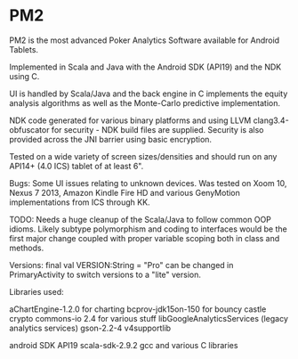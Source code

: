 # PM2

PM2 is the most advanced Poker Analytics Software available for Android Tablets.

Implemented in Scala and Java with the Android SDK (API19) and the NDK using C.

UI is handled by Scala/Java and the back engine in C implements the equity analysis algorithms as well as the Monte-Carlo
predictive implementation.

NDK code generated for various binary platforms and using LLVM clang3.4-obfuscator for security - NDK build files are supplied.
Security is also provided across the JNI barrier using basic encryption.

Tested on a wide variety of screen sizes/densities and should run on any API14+ (4.0 ICS) tablet of at least 6".

Bugs: Some UI issues relating to unknown devices. Was tested on Xoom 10, Nexus 7 2013, Amazon Kindle Fire HD and various GenyMotion implementations from ICS through KK.

TODO: Needs a huge cleanup of the Scala/Java to follow common OOP idioms. Likely subtype polymorphism and coding to
interfaces would be the first major change coupled with proper variable scoping both in class and methods.

Versions: final val VERSION:String = "Pro" can be changed in PrimaryActivity to switch versions to a "lite" version.

Libraries used:

aChartEngine-1.2.0 for charting
bcprov-jdk15on-150 for bouncy castle crypto
commons-io 2.4 for various stuff
libGoogleAnalyticsServices (legacy analytics services)
gson-2.2-4
v4supportlib

android SDK API19
scala-sdk-2.9.2
gcc and various C libraries

